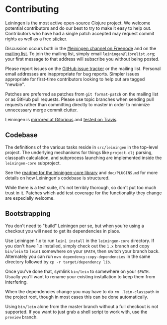# Contributing

Leiningen is the most active open-source Clojure project. We welcome
potential contributors and do our best to try to make it easy to help
out. Contributors who have had a single patch accepted may request
commit rights as well as a free [sticker](http://twitpic.com/2e33r1).

Discussion occurs both in the
[#leiningen channel on Freenode](irc://chat.freenode.net#leiningen)
and on the [mailing list](http://librelist.com/browser/leiningen/). To
join the mailing list, simply email `leiningen@librelist.org`; your
first message to that address will subscribe you without being posted.

Please report issues on the
[GitHub issue tracker](https://github.com/technomancy/leiningen/issues)
or the mailing list. Personal email addresses are inappropriate for
bug reports. Simpler issues appropriate for first-time contributors
looking to help out are tagged "newbie".

Patches are preferred as patches from `git format-patch` on the
mailing list or as GitHub pull requests. Please use topic branches
when sending pull requests rather than committing directly to master
in order to minimize unnecessary merge commit clutter.

Leiningen is [mirrored at Gitorious](https://gitorious.org/leiningen/leiningen)
and [tested on Travis](http://travis-ci.org/technomancy/leiningen).

## Codebase

The definitions of the various tasks reside in `src/leiningen` in the
top-level project. The underlying mechanisms for things like
`project.clj` parsing, classpath calculation, and subprocess launching
are implemented inside the `leiningen-core` subproject.

See the
[readme for the leiningen-core library](https://github.com/technomancy/leiningen/blob/master/leiningen-core/README.md)
and `doc/PLUGINS.md` for more details on how Leiningen's codebase is
structured.

While there is a test suite, it's not terribly thorough, so don't put
too much trust in it. Patches which add test coverage for the
functionality they change are especially welcome.

## Bootstrapping

You don't need to "build" Leiningen per se, but when you're using a
checkout you will need to get its dependencies in place.

Use Leiningen 1.x to run `lein1 install` in the `leiningen-core`
directory. If you don't have 1.x installed, simply check out the `1.x`
branch and copy `bin/lein` to `lein1` somewhere on your `$PATH`, then
switch your branch back. Alternately you can run `mvn
dependency:copy-dependencies` in the same directory followed by `cp -r
target/dependency lib`.

Once you've done that, symlink `bin/lein` to somewhere on your
`$PATH`. Usually you'll want to rename your existing installation to
keep them from interfering.

When the dependencies change you may have to do `rm .lein-classpath`
in the project root, though in most cases this can be done automatically.

Using `bin/lein` alone from the master branch without a full checkout
is not supported. If you want to just grab a shell script to work
with, use the `preview` branch.


